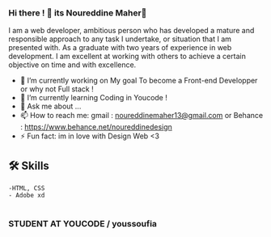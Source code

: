 ### Hi there !  🚀 its Noureddine Maher👋


I am a web developer, ambitious person who has developed a mature and responsible approach to any task I undertake, or situation that I am presented with. As a graduate with two years of experience in web development. I am excellent at working with others to achieve a certain objective on time and with excellence. 




- 🔭 I’m currently working on My goal To become a Front-end Developper or why not Full stack ! 
- 🌱 I’m currently learning Coding in Youcode ! 
- 💬 Ask me about ...
- 📫 How to reach me: gmail : noureddinemaher13@gmail.com or Behance : https://www.behance.net/noureddinedesign
- ⚡ Fun fact: im in love with Design Web <3 

## 🛠 Skills
	-HTML, CSS
	- Adobe xd 
#

###  STUDENT AT YOUCODE / youssoufia 



